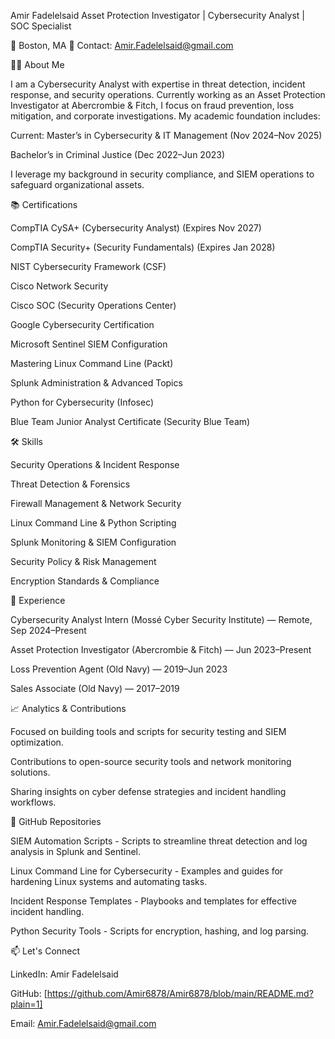 Amir Fadelelsaid
Asset Protection Investigator | Cybersecurity Analyst | SOC Specialist

📍 Boston, MA 
📧 Contact: Amir.Fadelelsaid@gmail.com

👨‍💻 About Me

I am a Cybersecurity Analyst with expertise in threat detection, incident response, and security operations. Currently working as an Asset Protection Investigator at Abercrombie & Fitch, I focus on fraud prevention, loss mitigation, and corporate investigations. My academic foundation includes:

Current: Master’s in Cybersecurity & IT Management (Nov 2024–Nov 2025)

Bachelor’s in Criminal Justice (Dec 2022–Jun 2023)

I leverage my background in security compliance, and SIEM operations to safeguard organizational assets.

📚 Certifications

CompTIA CySA+ (Cybersecurity Analyst) (Expires Nov 2027)

CompTIA Security+ (Security Fundamentals) (Expires Jan 2028)

NIST Cybersecurity Framework (CSF)

Cisco Network Security

Cisco SOC (Security Operations Center)

Google Cybersecurity Certification

Microsoft Sentinel SIEM Configuration

Mastering Linux Command Line (Packt)

Splunk Administration & Advanced Topics

Python for Cybersecurity (Infosec)

Blue Team Junior Analyst Certificate (Security Blue Team)

🛠️ Skills

Security Operations & Incident Response

Threat Detection & Forensics

Firewall Management & Network Security

Linux Command Line & Python Scripting

Splunk Monitoring & SIEM Configuration

Security Policy & Risk Management

Encryption Standards & Compliance

💼 Experience

Cybersecurity Analyst Intern (Mossé Cyber Security Institute) — Remote, Sep 2024–Present

Asset Protection Investigator (Abercrombie & Fitch) — Jun 2023–Present

Loss Prevention Agent (Old Navy) — 2019–Jun 2023

Sales Associate (Old Navy) — 2017–2019

📈 Analytics & Contributions

Focused on building tools and scripts for security testing and SIEM optimization.

Contributions to open-source security tools and network monitoring solutions.

Sharing insights on cyber defense strategies and incident handling workflows.

📂 GitHub Repositories

SIEM Automation Scripts - Scripts to streamline threat detection and log analysis in Splunk and Sentinel.

Linux Command Line for Cybersecurity - Examples and guides for hardening Linux systems and automating tasks.

Incident Response Templates - Playbooks and templates for effective incident handling.

Python Security Tools - Scripts for encryption, hashing, and log parsing.

📫 Let's Connect

LinkedIn: Amir Fadelelsaid

GitHub: [https://github.com/Amir6878/Amir6878/blob/main/README.md?plain=1]

Email: Amir.Fadelelsaid@gmail.com
